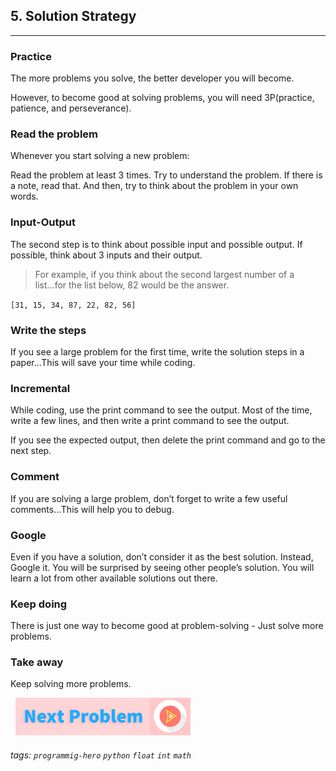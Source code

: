 
## 5. Solution Strategy

---

###  Practice
The more problems you solve, the better developer you will become.

However, to become good at solving problems, you will need 3P(practice, patience, and perseverance).

###   Read the problem
Whenever you start solving a new problem: 

Read the problem at least 3 times. Try to understand the problem. If there is a note, read that. And then, try to think about the problem in your own words. 

###    Input-Output
The second step is to think about possible input and possible output. If possible, think about 3 inputs and their output. 

> For example, if you think about the second largest number of a list...for the list below, 82 would be the answer.

`[31, 15, 34, 87, 22, 82, 56]`

###   Write the steps
If you see a large problem for the first time, write the solution steps in a paper...This will save your time while coding. 

###   Incremental
While coding, use the print command to see the output. Most of the time, write a few lines, and then write a print command to see the output. 

If you see the expected output, then delete the print command and go to the next step. 

###   Comment
If you are solving a large problem, don’t forget to write a few useful comments...This will help you to debug.

###    Google
Even if you have a solution, don’t consider it as the best solution. Instead, Google it. You will be surprised by seeing other people’s solution. You will learn a lot from other available solutions out there. 

###   Keep doing
There is just one way to become good at problem-solving - Just solve more problems. 

###    Take away
Keep solving more problems. 

&nbsp;
[![Next Page](assets/next-button.png)](README.md)
&nbsp;

###### tags: `programmig-hero` `python` `float` `int` `math`
